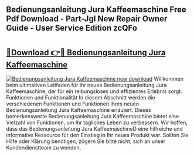## Bedienungsanleitung Jura Kaffeemaschine Free Pdf Download - Part-JgI New Repair Owner Guide - User Service Edition zcQFo

# <h2><a href="http://df5avva.blite.top/?on=Bedienungsanleitung+Jura+Kaffeemaschine">🔗Download 👉🔴 Bedienungsanleitung Jura Kaffeemaschine</a></h2>

[![Bedienungsanleitung Jura Kaffeemaschine new download](https://i.imgur.com/lujVjoI.png)](http://df5avva.blite.top/?on=Bedienungsanleitung+Jura+Kaffeemaschine)
Willkommen beim ultimativen Leitfaden für Ihr neues Bedienungsanleitung Jura Kaffeemaschine, der für ein reibungsloses und effizientes Erlebnis sorgt. Funktionen und Funktionalität In diesem Abschnitt werden die verschiedenen Funktionen und Funktionen Ihres neuen Bedienungsanleitung Jura Kaffeemaschine erläutert. Dieses bemerkenswerte Bedienungsanleitung Jura Kaffeemaschine bietet eine Vielzahl von Funktionen, um Ihr tägliches Leben zu verbessern. Wir hoffen, dass das Bedienungsanleitung Jura KaffeemaschineD eine hilfreiche und informative Ressource für den Einstieg in Ihr neues Produkt war. Sollten Sie Hilfe oder Klärung benötigen, zögern Sie bitte nicht, sich an unser Kundendienstteam zu wenden.
